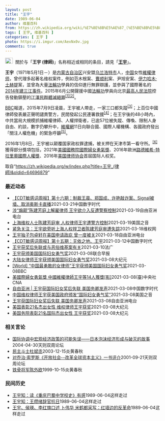 ```yaml
---
layout: post
title: "王宇"
date: 1989-06-04
author: 维基百科
from: https://zh.wikipedia.org/wiki/%E7%8E%8B%E5%AE%87_(%E5%BE%8B%E5%B8%AB)
tags: [ 王宇, 维基百科 ]
categories: [ 王宇 ]
photo: https://i.imgur.com/AexNx0v.jpg
comments: true
---
```

<div class="mw-parser-output"><div role="note" class="hatnote navigation-not-searchable"><a href="/wiki/Wikipedia:%E6%B6%88%E6%AD%A7%E4%B9%89" title="Wikipedia:消歧义"><img alt="Disambig gray.svg" src="//upload.wikimedia.org/wikipedia/commons/thumb/5/5f/Disambig_gray.svg/25px-Disambig_gray.svg.png" decoding="async" width="25" height="19" srcset="//upload.wikimedia.org/wikipedia/commons/thumb/5/5f/Disambig_gray.svg/38px-Disambig_gray.svg.png 1.5x, //upload.wikimedia.org/wikipedia/commons/thumb/5/5f/Disambig_gray.svg/50px-Disambig_gray.svg.png 2x" data-file-width="220" data-file-height="168"></a>&nbsp;&nbsp;關於与「<b>王宇 (律師)</b>」名称相近或相同的条目，請見「<b><a href="/wiki/%E7%8E%8B%E5%AE%87" class="mw-disambig" title="王宇">王宇</a></b>」。</div>

<p><b>王宇</b>（1971年5月1日<span class="useeditintro" title="Template:BLP editintro">－</span>）是<a href="/wiki/%E5%86%85%E8%92%99%E5%8F%A4%E8%87%AA%E6%B2%BB%E5%8C%BA" title="内蒙古自治区">内蒙古自治区</a>兴安盟<a href="/wiki/%E4%B9%8C%E5%85%B0%E6%B5%A9%E7%89%B9%E5%B8%82" title="乌兰浩特市">乌兰浩特市</a>人，<a href="/wiki/%E4%B8%AD%E5%8D%8E%E4%BA%BA%E6%B0%91%E5%85%B1%E5%92%8C%E5%9B%BD" title="中华人民共和国">中国</a>女性<a href="/wiki/%E7%B6%AD%E6%AC%8A%E5%BE%8B%E5%B8%AB" class="mw-redirect" title="維權律師">維權律师</a>，曾代理多起著名维权案件，例如范木根案、<a href="/wiki/%E6%9B%B9%E9%A1%BA%E5%88%A9" title="曹顺利">曹顺利</a>案、尹旭安案、<a href="/wiki/%E4%BC%8A%E5%8A%9B%E5%93%88%E6%9C%A8%C2%B7%E5%9C%9F%E8%B5%AB%E6%8F%90" title="伊力哈木·土赫提">伊力哈木·土赫提</a>案，並曾為大量<a href="/wiki/%E6%B3%95%E8%BC%AA%E5%8A%9F" class="mw-redirect" title="法輪功">法輪功</a>學員的信仰進行無罪辯護，並參與了國際著名的<a href="/wiki/2014%E5%B9%B4%E5%BB%BA%E4%B8%89%E6%B1%9F%E4%BA%8B%E4%BB%B6" title="2014年建三江事件">2014年建三江事件</a>。2015年6月公開聲援中國<a href="/wiki/%E6%B3%95%E8%BC%AA%E5%8A%9F" class="mw-redirect" title="法輪功">法輪功</a>學員向北京<a href="/wiki/%E6%9C%80%E9%AB%98%E4%BA%BA%E6%B0%91%E6%B3%95%E9%99%A2" class="mw-redirect" title="最高人民法院">最高人民法院</a>控告發動鎮壓的<a href="/wiki/%E6%B1%9F%E6%BE%A4%E6%B0%91" class="mw-redirect" title="江澤民">江澤民</a><a href="/wiki/%E7%BE%A4%E9%AB%94%E6%BB%85%E7%B5%95%E7%BD%AA" class="mw-redirect" title="群體滅絕罪">群體滅絕罪</a><sup id="cite_ref-1" class="reference"><a href="#cite_note-1">[1]</a></sup><sup id="cite_ref-2" class="reference"><a href="#cite_note-2">[2]</a></sup>。
</p><p><a href="/wiki/BBC" class="mw-redirect" title="BBC">BBC</a>報道，2015年7月9日凌晨，王宇被人帶走，一家三口都失蹤<sup id="cite_ref-BBC0709_3-0" class="reference"><a href="#cite_note-BBC0709-3">[3]</a></sup>；上百位中國律師發表嚴正聲明譴責警方，民間發起公民連署救援<sup id="cite_ref-EPO0710_4-0" class="reference"><a href="#cite_note-EPO0710-4">[4]</a></sup>；在王宇後的48小時內，中共當局大規模抓捕維權律師、人權捍衛者，已逾57位被失蹤、傳喚、限制人身自由、約談，數字仍攀升中，<a href="/w/index.php?title=%E7%B6%AD%E6%AC%8A%E7%B6%B2&amp;action=edit&amp;redlink=1" class="new" title="維權網（页面不存在）">維權網</a>11日向聯合國、國際人權機構、各國政府發出「關注人權危機」的緊急呼籲<sup id="cite_ref-5" class="reference"><a href="#cite_note-5">[5]</a></sup>。
</p><p>2016年1月8日，王宇被以颠覆国家政权罪逮捕，被关押在天津市第一看守所。<sup id="cite_ref-6" class="reference"><a href="#cite_note-6">[6]</a></sup>獲得部分獎項包括，2021年<a href="/wiki/%E7%BE%8E%E5%9C%8B%E5%9C%8B%E5%8B%99%E9%99%A2" class="mw-redirect" title="美國國務院">美國國務院</a><a href="/wiki/%E5%9B%BD%E9%99%85%E5%A6%87%E5%A5%B3%E5%8B%87%E6%B0%94%E5%A5%96" title="国际妇女勇气奖">國際婦女勇氣獎</a>、2016年歐洲<a href="/wiki/%E8%B7%AF%E5%BE%B7%E7%B6%AD%E5%B8%8C-%E7%89%B9%E6%8B%89%E9%87%8C%E5%A5%A7%E5%9C%8B%E9%9A%9B%E4%BA%BA%E6%AC%8A%E7%8D%8E" title="路德維希-特拉里奧國際人權獎">路德維希-特拉里奧國際人權獎</a>、2016年<a href="/wiki/%E7%BE%8E%E5%9B%BD%E5%BE%8B%E5%B8%88%E5%8D%8F%E4%BC%9A" title="美国律师协会">美国律师协会</a>首屆国际人权奖。
</p>
</div><noscript><img src="//zh.wikipedia.org/wiki/Special:CentralAutoLogin/start?type=1x1" alt="" title="" width="1" height="1" style="border: none; position: absolute;"></noscript>
<div class="printfooter">取自“<a dir="ltr" href="https://zh.wikipedia.org/w/index.php?title=王宇_(律師)&amp;oldid=64696879">https://zh.wikipedia.org/w/index.php?title=王宇_(律師)&amp;oldid=64696879</a>”</div><div id="recent-news"><h3>最近动态</h3><ul><li><a href="https://nodebe4.github.io/waimei/2021-03-21/CDT%E6%95%8F%E6%84%9F%E8%AF%8D%E5%91%A8%E6%8A%A5-%E7%AC%AC%E5%8D%81%E5%85%AD%E6%9C%9F-%E5%88%B6%E8%A3%81%E7%8E%8B%E6%99%A8-%E9%83%91%E5%9B%BD%E6%88%90-%E8%AE%B8%E8%89%B3%E6%95%B2%E8%AF%88%E6%A1%88-Signal%E8%A2%AB%E5%A2%99-%E5%8F%96%E6%B6%88%E5%A5%A5%E6%96%AF%E5%8D%A1%E7%9B%B4%E6%92%AD" title="【CDT敏感词周报】第十六期：制裁王晨、郑国成、许艳敲诈案、Signal被墙、取消奥斯卡直播—— 上期内容：【CDT敏感词周报】第十五期：无依之地、王宇 测试时间：2021年3月13日——3月2...">【CDT敏感词周报】第十六期：制裁王晨、郑国成、许艳敲诈案、Signal被墙、取消奥斯卡直播</a><time>2021-03-21</time><a class="tag">中国数字时代</a></li>
<li><a href="https://nodebe4.github.io/waimei/2021-03-19/%E6%B6%89-%E7%85%BD%E9%A2%A0-%E9%99%88%E5%BB%BA%E8%8A%B3%E5%BA%AD%E4%B8%8A%E8%A7%A3%E9%9B%87%E5%BE%8B%E5%B8%88-%E7%8E%8B%E5%AE%87%E6%AC%B2%E4%BB%8B%E5%85%A5%E5%8F%8D%E9%81%AD%E8%AD%A6%E5%AF%9F%E6%8E%A7%E5%88%B6" title="涉“煽颠”陈建芳庭上解雇律师 王宇欲介入反遭警察控制—— 上海维权人士陈建芳涉嫌“煽动颠覆国家政权”案出现戏剧性发展。周五（19日）上庭受审的陈建芳以质疑辩护律师身份为由，当庭解除委托。而原定介...">涉“煽颠”陈建芳庭上解雇律师  王宇欲介入反遭警察控制</a><time>2021-03-19</time><a class="tag">自由亚洲电台</a></li>
<li><a href="https://nodebe4.github.io/waimei/2021-03-19/%E4%B8%8A%E6%B5%B7%E7%BB%B4%E6%9D%83%E4%BA%BA%E5%A3%AB%E9%99%88%E5%BB%BA%E8%8A%B3%E5%BA%AD%E5%AE%A1-%E4%BA%BA%E6%9D%83%E5%BE%8B%E5%B8%88%E7%8E%8B%E5%AE%87%E9%81%AD%E8%AD%A6%E6%96%B9%E6%8E%A7%E5%88%B6" title="上海维权人士陈建芳庭审 人权律师王宇遭警方控制—— Fri, 19 Mar 2021 04:53:14 GMT 北京维权律师王宇(2015年4月18日 资料照片) 上海维权人士陈建芳涉嫌“煽动颠...">上海维权人士陈建芳庭审 人权律师王宇遭警方控制</a><time>2021-03-19</time><a class="tag">美国之音</a></li>
<li><a href="https://nodebe4.github.io/waimei/2021-03-18/%E7%B4%A7%E6%80%A5%E5%85%B3%E6%B3%A8-%E7%8E%8B%E5%AE%87%E6%AC%B2%E6%97%81%E5%90%AC%E4%B8%8A%E6%B5%B7%E4%BA%BA%E6%9D%83%E6%8D%8D%E5%8D%AB%E8%80%85%E9%99%88%E5%BB%BA%E8%8A%B3%E5%BA%AD%E5%AE%A1%E9%81%AD%E5%A4%B1%E8%B8%AA" title="紧急关注：王宇欲旁听上海人权捍卫者陈建芳庭审遭失踪—— 包龙军：王宇到上海旁听陈建芳案庭审，和张磊律师约好八点钟在餐厅见，之后一起去法院。但是，张磊直到法院也没见到王宇，也一直联系不上王宇，给王...">紧急关注：王宇欲旁听上海人权捍卫者陈建芳庭审遭失踪</a><time>2021-03-18</time><a class="tag">维权网</a></li>
<li><a href="https://nodebe4.github.io/waimei/2021-03-18/%E7%8E%8B%E5%AE%87%E7%8B%AC%E5%AD%90%E5%8C%85%E5%8D%93%E8%BD%A9%E5%9C%A8%E7%BE%8E%E5%9B%BD%E7%94%B3%E8%AF%B7%E6%94%BF%E5%BA%87-%E6%9B%BE%E4%B8%80%E5%BA%A6%E8%A2%AB%E5%85%B3" title="王宇独子包卓轩在美国申请政庇 曾一度被关—— 中国人权律师王宇今年三月被美国国务院授予“国际妇女勇气奖”，但是她的饱经中国公安打压的儿子包卓轩去年在入境美国时曾一度被送移民拘留中心，目前已被假释...">王宇独子包卓轩在美国申请政庇 曾一度被关</a><time>2021-03-18</time><a class="tag">自由亚洲电台</a></li>
<li><a href="https://nodebe4.github.io/waimei/2021-03-12/CDT%E6%95%8F%E6%84%9F%E8%AF%8D%E5%91%A8%E6%8A%A5-%E7%AC%AC%E5%8D%81%E4%BA%94%E6%9C%9F-%E6%97%A0%E4%BE%9D%E4%B9%8B%E5%9C%B0-%E7%8E%8B%E5%AE%87" title="【CDT敏感词周报】第十五期：无依之地、王宇—— 上期内容：【CDT敏感词周报】第十四期：外送骑士联盟、撒胡椒面、祈翠 测试时间：2021年3月6日——3月12日 测试平台：新浪微博、百度搜索、...">【CDT敏感词周报】第十五期：无依之地、王宇</a><time>2021-03-12</time><a class="tag">中国数字时代</a></li>
<li><a href="https://nodebe4.github.io/waimei/2021-03-10/%E7%8E%8B%E5%AE%87%E8%8E%B7%E5%A5%96%E5%90%8E%E5%A4%B1%E8%81%94%E6%88%96%E4%B8%8E%E6%81%B6%E4%BF%97%E7%BB%B4%E5%9F%BA%E6%A1%88%E6%9C%89%E5%85%B3" title="王宇获奖后失联或与恶俗维基案有关—— 10/03/2021 - 11:29 中国人权律师王宇3月8日国际妇女节荣获美国国务院颁发的“国际妇女勇气奖”之后与外界失联，美国国务院表示密切关注王宇的处...">王宇获奖后失联或与恶俗维基案有关</a><time>2021-03-10</time><a class="tag">法广</a></li>
<li><a href="https://nodebe4.github.io/waimei/2021-03-08/%E7%8E%8B%E5%AE%87%E8%8E%B7%E9%A2%81%E7%BE%8E%E5%9B%BD%E5%9B%BD%E9%99%85%E5%A6%87%E5%A5%B3%E5%8B%87%E6%B0%94%E5%A5%96" title="王宇获颁美国国际妇女勇气奖—— 美国国务院在国际妇女节（3月8日）向世界各地的杰出女性颁奖，中国人权律师王宇名列其中。 据英国广播公司（BBC）中文网报道，当日颁发的国际妇女勇气奖，始创于200...">王宇获颁美国国际妇女勇气奖</a><time>2021-03-08</time><a class="tag">联合早报</a></li>
<li><a href="https://nodebe4.github.io/waimei/2021-03-08/%E5%A4%A7%E9%99%86%E5%A5%B3%E5%BE%8B%E5%B8%88%E7%8E%8B%E5%AE%87%E8%8E%B7%E9%A2%81%E7%BE%8E%E5%9B%BD%E5%9B%BD%E9%99%85%E5%A6%87%E5%A5%B3%E5%8B%87%E6%B0%94%E5%A5%96" title="大陆女律师王宇获颁美国国际妇女勇气奖—— 【大纪元2021年03月09日讯】国际妇女节当天，美国国务院于美东时间8日颁发年度“国际妇女勇气奖”，来自中国、缅甸、白罗斯，以及伊朗等14国女性获奖。...">大陆女律师王宇获颁美国国际妇女勇气奖</a><time>2021-03-08</time><a class="tag">大纪元</a></li>
<li><a href="https://nodebe4.github.io/waimei/2021-03-08/World-%E4%B8%AD%E5%9B%BD%E6%9C%80%E5%8B%87%E6%95%A2%E7%9A%84%E5%A5%B3%E5%BE%8B%E5%B8%88-%E7%8E%8B%E5%AE%87%E8%8E%B7%E9%A2%81%E7%BE%8E%E5%9B%BD%E5%9B%BD%E9%99%85%E5%A6%87%E5%A5%B3%E5%8B%87%E6%B0%94%E5%A5%96" title="[World] “中国最勇敢的女律师”王宇获颁美国国际妇女勇气奖—— “中国最勇敢的女律师”王宇获颁美国国际妇女勇气奖 33 分钟前 图像来源，Reuters 美国国务院在国际妇女节（3月8日）...">[World] “中国最勇敢的女律师”王宇获颁美国国际妇女勇气奖</a><time>2021-03-08</time><a class="tag">BBC</a></li>
<li><a href="https://nodebe4.github.io/waimei/2021-03-08/%E7%BE%8E%E5%9C%8B%E9%9A%9B%E5%A9%A6%E5%A5%B3%E5%8B%87%E6%B0%A3%E7%8D%8E-%E4%B8%AD%E5%9C%8B%E7%B6%AD%E6%AC%8A%E5%BE%8B%E5%B8%AB%E7%8E%8B%E5%AE%87%E7%AD%8914%E4%BA%BA%E7%8D%B2%E7%8D%8E-%E5%BD%B1" title="美國際婦女勇氣獎 中國維權律師王宇等14人獲獎[影]—— 美國國務院8日頒發年度「國際婦女勇氣獎」，共有14國女性獲獎，包含有「中國最勇敢女律師」之譽的王宇（圖）。（圖取自美國國務院YouTub...">美國際婦女勇氣獎 中國維權律師王宇等14人獲獎[影]</a><time>2021-03-08</time><a class="tag">(臺)中央社CNA</a></li>
<li><a href="https://nodebe4.github.io/waimei/2021-03-08/%E8%87%AA%E7%94%B1%E4%BA%9A%E6%B4%B2-%E7%8E%8B%E5%AE%87%E8%8E%B7%E5%9B%BD%E9%99%85%E5%A6%87%E5%A5%B3%E5%A5%96%E5%90%8E%E5%A4%B1%E8%81%94-%E7%BE%8E%E5%9B%BD%E5%8A%A1%E5%8D%BF%E5%8F%91%E5%A3%B0" title="自由亚洲 | 王宇获国际妇女奖后失联 美国务卿发声—— 自由亚洲电台记者薛小山华盛顿报道 责编：申铧 网编：洪伟 王宇获国际妇女奖后失联 美国务卿发声 3月8日国际妇女节, 中国人权律师王宇荣获...">自由亚洲 | 王宇获国际妇女奖后失联  美国务卿发声</a><time>2021-03-08</time><a class="tag">中国数字时代</a></li>
<li><a href="https://nodebe4.github.io/waimei/2021-03-08/%E4%B8%AD%E5%9B%BD%E7%BB%B4%E6%9D%83%E5%BE%8B%E5%B8%88%E7%8E%8B%E5%AE%87%E8%8E%B7%E7%BE%8E%E5%9B%BD%E6%94%BF%E5%BA%9C%E9%A2%81%E5%8F%91-%E5%9B%BD%E9%99%85%E5%A6%87%E5%A5%B3%E5%8B%87%E6%B0%94%E5%A5%96" title="中国维权律师王宇获美国政府颁发“国际妇女勇气奖”—— Mon, 08 Mar 2021 20:44:15 GMT 美国第一夫人吉尔·拜登在美国国务院举行的2021年国际妇女勇气奖网络视频颁奖典礼...">中国维权律师王宇获美国政府颁发“国际妇女勇气奖”</a><time>2021-03-08</time><a class="tag">美国之音</a></li>
<li><a href="https://nodebe4.github.io/waimei/2021-03-08/%E7%8E%8B%E5%AE%87%E8%8E%B7%E5%9B%BD%E9%99%85%E5%A6%87%E5%A5%B3%E5%A5%96%E5%90%8E%E5%A4%B1%E8%81%94-%E7%BE%8E%E5%9B%BD%E5%8A%A1%E5%8D%BF%E5%8F%91%E5%A3%B0" title="王宇获国际妇女奖后失联 美国务卿发声—— 3月8日国际妇女节, 中国人权律师王宇荣获美国国务院颁发的“国际妇女勇气奖”，但是在颁奖典礼之前，王宇受到中国当局施压，目前失联并且缺席颁奖礼。美国国务...">王宇获国际妇女奖后失联   美国务卿发声</a><time>2021-03-08</time><a class="tag">自由亚洲电台</a></li>
<li><a href="https://nodebe4.github.io/waimei/2021-03-08/%E7%BE%8E%E5%9B%BD%E8%A1%A8%E5%BD%B021%E5%90%8D%E6%9D%B0%E5%87%BA%E5%A5%B3%E6%80%A7-%E7%BB%B4%E6%9D%83%E5%BE%8B%E5%B8%88%E7%8E%8B%E5%AE%87%E8%8E%B7%E5%A5%96" title="美国表彰21名杰出女性 维权律师王宇获奖—— 【大纪元2021年03月08日讯】（大纪元记者徐简综合报导）在国际“妇女节”（3月8日）之际，美国国务院表彰了21名做出贡献的国际女性，其中包括中国...">美国表彰21名杰出女性 维权律师王宇获奖</a><time>2021-03-08</time><a class="tag">大纪元</a></li>
<li><a href="https://nodebe4.github.io/waimei/2021-03-08/%E7%BE%8E%E5%9B%BD%E5%8A%A1%E9%99%A2%E8%A1%A8%E5%BD%B021%E5%90%8D%E5%9B%BD%E9%99%85%E6%9D%B0%E5%87%BA%E5%A5%B3%E6%80%A7-%E7%8E%8B%E5%AE%87%E8%8E%B7%E5%A5%96" title="美国务院表彰21名国际杰出女性 王宇获奖—— 【大纪元2021年03月08日讯】（大纪元记者徐简综合报导）在国际“妇女节”（3月8日）之际，美国国务院表彰了21名做出贡献的国际女性，其中包括中国...">美国务院表彰21名国际杰出女性 王宇获奖</a><time>2021-03-08</time><a class="tag">大纪元</a></li>
</ul></div><div id="open-opinion"><h3>相关言论</h3><ul><li><a href="https://nodebe4.github.io/opinion/2004-04-30/%E5%9B%BD%E9%99%85%E5%8D%8F%E8%B0%83%E4%B8%AD%E5%AE%8F%E8%A7%82%E7%BB%8F%E6%B5%8E%E6%94%BF%E7%AD%96%E7%9A%84%E5%8F%AF%E8%83%BD%E5%A4%B1%E8%AF%AF-%E6%97%A5%E6%9C%AC%E6%B3%A1%E6%B2%AB%E7%BB%8F%E6%B5%8E%E5%BD%A2%E6%88%90%E4%B8%8E%E7%A0%B4%E7%81%AD%E7%9A%84%E6%95%85%E4%BA%8B/" title="王宇">国际协调中宏观经济政策的可能失误——日本泡沫经济形成与破灭的故事</a><time>2004-04-30</time><a class="tag">天则双周论坛</a></li>
<li><a href="https://nodebe4.github.io/opinion/2003-12-15/%E6%B0%91%E4%B8%BB%E6%96%97%E5%A3%AB%E6%9D%9C%E6%96%8C%E4%B8%9E/" title="王宇明">民主斗士杜斌丞</a><time>2003-12-15</time><a class="tag">炎黄春秋</a></li>
<li><a href="https://nodebe4.github.io/opinion/2001-09-21/%E5%AF%B9%E4%B9%94%E6%B2%BB-%E7%B4%A2%E7%BD%97%E6%96%AF-%E5%BC%80%E6%94%BE%E7%A4%BE%E4%BC%9A-%E6%94%B9%E9%9D%A9%E5%85%A8%E7%90%83%E8%B5%84%E6%9C%AC%E4%B8%BB%E4%B9%89-%E4%B8%80%E4%B9%A6%E8%AF%84%E4%BB%8B/" title="王宇">对乔治·索罗斯《开放社会--改革全球资本主义》一书评介</a><time>2001-09-21</time><a class="tag">天则双周论坛</a></li>
<li><a href="https://nodebe4.github.io/opinion/1999-10-15/%E9%93%81%E9%AA%A8%E5%B0%86%E5%86%9B%E9%99%88%E5%A4%96%E6%AC%A7/" title="王宇明">铁骨将军陈外欧</a><time>1999-10-15</time><a class="tag">炎黄春秋</a></li>
</ul></div><div id="mjls-record"><h3>民间历史</h3><ul><li><a href="https://nodebe4.github.io/mjlsh/1989-06-04/%E7%8E%8B%E5%AE%87%E7%9F%A5-%E8%AF%BB-%E9%87%8D%E5%BA%86%E5%B7%B4%E8%9C%80%E4%B8%AD%E5%AD%A6%E6%A0%A1%E5%8F%B2-%E6%9C%89%E6%84%9F/" title="王宇知">王宇知：读《重庆巴蜀中学校史》有感</a><time>1989-06-04</time><a class="tag">这样走过</a></li>
<li><a href="https://nodebe4.github.io/mjlsh/1989-06-04/%E7%8E%8B%E5%AE%87%E7%9F%A5-%E7%8E%8B%E7%BC%B5%E7%BB%AA%E8%BE%9E%E5%AE%98%E6%8A%97%E6%97%A5/" title="王宇知">王宇知：王缵绪辞官抗日</a><time>1989-06-04</time><a class="tag">这样走过</a></li>
<li><a href="https://nodebe4.github.io/mjlsh/1989-06-04/%E7%8E%8B%E5%AE%87-%E4%BE%AF%E7%91%9B-%E6%9D%8E%E7%BA%A2%E6%97%97%E5%8F%A3%E8%BF%B0-%E5%8D%9C%E4%BC%9F%E5%8D%8E-%E7%B1%B3%E9%B9%A4%E9%83%BD%E9%87%87%E5%86%99-%E7%BA%A2%E5%A2%99%E8%BE%B9%E7%9A%84%E5%8F%8D%E9%9D%A9%E5%91%BD/" title="王宇、侯瑛、李红旗口述 卜伟华 米鹤都采写">王宇、侯瑛、李红旗口述 卜伟华 米鹤都采写：红墙边的反革命</a><time>1989-06-04</time><a class="tag">这样走过</a></li>
</ul></div>